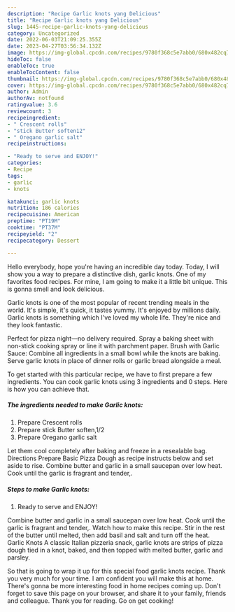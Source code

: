 ```yaml
---
description: "Recipe Garlic knots yang Delicious"
title: "Recipe Garlic knots yang Delicious"
slug: 1445-recipe-garlic-knots-yang-delicious
category: Uncategorized
date: 2022-06-03T21:09:25.355Z
date: 2023-04-27T03:56:34.132Z
image: https://img-global.cpcdn.com/recipes/9780f368c5e7abb0/680x482cq70/garlic-knots-recipe-main-photo.jpg
hideToc: false
enableToc: true
enableTocContent: false
thumbnail: https://img-global.cpcdn.com/recipes/9780f368c5e7abb0/680x482cq70/garlic-knots-recipe-main-photo.jpg
cover: https://img-global.cpcdn.com/recipes/9780f368c5e7abb0/680x482cq70/garlic-knots-recipe-main-photo.jpg
author: Admin
authorAv: notfound
ratingvalue: 3.6
reviewcount: 3
recipeingredient:
- " Crescent rolls"
- "stick Butter soften12"
- " Oregano garlic salt"
recipeinstructions:

- "Ready to serve and ENJOY!"
categories:
- Recipe
tags:
- garlic
- knots

katakunci: garlic knots 
nutrition: 186 calories
recipecuisine: American
preptime: "PT19M"
cooktime: "PT37M"
recipeyield: "2"
recipecategory: Dessert

---
```



Hello everybody, hope you're having an incredible day today. Today, I will show you a way to prepare a distinctive dish, garlic knots. One of my favorites food recipes. For mine, I am going to make it a little bit unique. This is gonna smell and look delicious.

Garlic knots is one of the most popular of recent trending meals in the world. It's simple, it's quick, it tastes yummy. It's enjoyed by millions daily. Garlic knots is something which I've loved my whole life. They're nice and they look fantastic.

Perfect for pizza night—no delivery required. Spray a baking sheet with non-stick cooking spray or line it with parchment paper. Brush with Garlic Sauce: Combine all ingredients in a small bowl while the knots are baking. Serve garlic knots in place of dinner rolls or garlic bread alongside a meal.


To get started with this particular recipe, we have to first prepare a few ingredients. You can cook garlic knots using 3 ingredients and 0 steps. Here is how you can achieve that.

<!--inarticleads1-->

##### The ingredients needed to make Garlic knots:

1. Prepare  Crescent rolls
1. Prepare stick Butter soften,1/2
1. Prepare  Oregano garlic salt


Let them cool completely after baking and freeze in a resealable bag. Directions Prepare Basic Pizza Dough as recipe instructs below and set aside to rise. Combine butter and garlic in a small saucepan over low heat. Cook until the garlic is fragrant and tender,. 

<!--inarticleads2-->

##### Steps to make Garlic knots:


1. Ready to serve and ENJOY!

Combine butter and garlic in a small saucepan over low heat. Cook until the garlic is fragrant and tender,. Watch how to make this recipe. Stir in the rest of the butter until melted, then add basil and salt and turn off the heat. Garlic Knots A classic Italian pizzeria snack, garlic knots are strips of pizza dough tied in a knot, baked, and then topped with melted butter, garlic and parsley. 

So that is going to wrap it up for this special food garlic knots recipe. Thank you very much for your time. I am confident you will make this at home. There's gonna be more interesting food in home recipes coming up. Don't forget to save this page on your browser, and share it to your family, friends and colleague. Thank you for reading. Go on get cooking!
